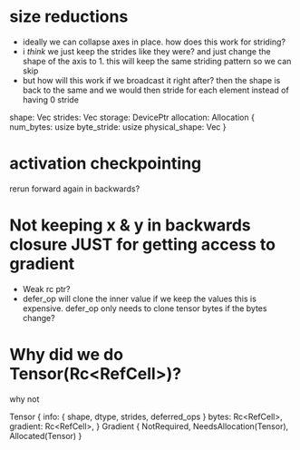 # size reductions
- ideally we can collapse axes in place. how does this work for striding?
- i *think* we just keep the strides like they were? and just change the shape of the axis to 1. this will keep the same striding pattern so we can skip
- but how will this work if we broadcast it right after? then the shape is back to the same and we would then stride for each element instead of having 0 stride

shape: Vec<usize>
strides: Vec<usize>
storage: DevicePtr
allocation: Allocation {
    num_bytes: usize
    byte_stride: usize
    physical_shape: Vec<usize>
}


# activation checkpointing

rerun forward again in backwards?

# Not keeping x & y in backwards closure JUST for getting access to gradient

- Weak rc ptr?
- defer_op will clone the inner value if we keep the values this is expensive. defer_op only needs to clone tensor bytes if the bytes change?


# Why did we do Tensor(Rc<RefCell<Data>>)?

why not

Tensor {
    info: {
        shape,
        dtype,
        strides,
        deferred_ops
    }
    bytes: Rc<RefCell<DevicePtr>>,
    gradient: Rc<RefCell<Gradient>>,
}
Gradient {
    NotRequired,
    NeedsAllocation(Tensor),
    Allocated(Tensor)
}